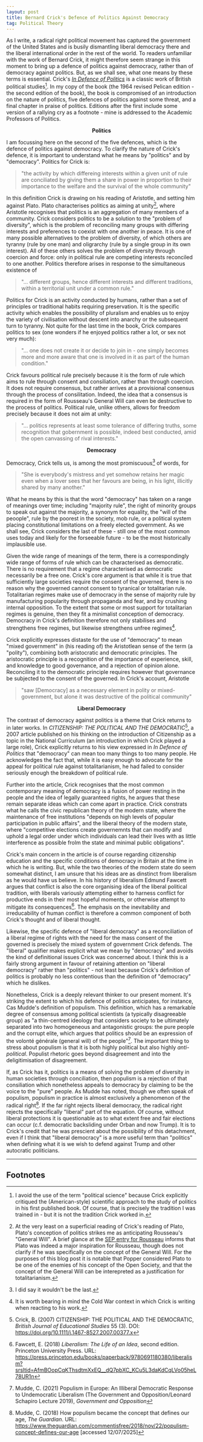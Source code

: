 ```yaml
---
layout: post
title: Bernard Crick's Defence of Politics Against Democracy
tag: Political Theory
---
```


As I write, a radical right political movement has captured the government of the United States and is busily dismantling liberal democracy there and the liberal international order in the rest of the world. To readers unfamiliar with the work of Bernard Crick, it might therefore seem strange in this moment to bring up a defence of politics against democracy, rather than of democracy against politics. But, as we shall see, what one means by these terms is essential. Crick's *[In Defence of Politics](https://www.amazon.co.uk/Defence-Politics-Sir-Bernard-Crick/dp/0826450652)* is a classic work of British political studies[^1]. In my copy of the book (the 1964 revised Pelican edition - the second edition of the book), the book is compromised of an introduction on the nature of politics, five defences of politics against some threat, and a final chapter in praise of politics. Editions after the first include some version of a rallying cry as a footnote - mine is addressed to the Academic Professors of Politics.

<p style="text-align:center"><strong>Politics</strong></p>

I am focussing here on the second of the five defences, which is the defence of politics against democracy. To clarify the nature of Crick's defence, it is important to understand what he means by "politics" and by "democracy". Politics for Crick is:

> "the activity by which differeing interests within a given unit of rule are conciliated by giving them a share in power in proportion to their importance to the welfare and the survival of the whole community"

In this definition Crick is drawing on his reading of Aristotle, and setting him against Plato. Plato characterises politics as aiming at unity[^2], where Aristotle recognises that politics is an aggregation of many members of a community. Crick considers politics to be a solution to the "problem of diversity", which is the problem of reconciling many groups with differing interests and preferences to coexist with one another in peace. It is one of many possible alternatives to the problem of diversity, of which others are tyranny (rule by one man) and oligrarchy (rule by a single group in its own interest). All of these others solves the problem of diversity through coercion and force: only in political rule are competing interests reconciled to one another. Politics therefore arises in response to the simultaneous existence of

> "... different groups, hence different interests and different traditions, within a territorial unit under a common rule."

Politics for Crick is an activity conducted by humans, rather than a set of principles or traditional habits requiring preservation. It is the specific activity which enables the possibility of pluralism and enables us to enjoy the variety of civilisation without descent into anarchy or the subsequent turn to tyranny. Not quite for the last time in the book, Crick compares politics to sex (one wonders if he enjoyed politics rather a lot, or sex not very much):

> "... one does not create it or decide to join in - one simply becomes more and more aware that one is involved in it as part of the human condition."

Crick favours political rule precisely because it is the form of rule which aims to rule through consent and consiliation, rather than through coercion. It does not require consensus, but rather arrives at a provisional consensus through the process of consilitation. Indeed, the idea that a consensus is required in the form of Rousseau's General Will can even be destructive to the process of politics. Political rule, unlike others, allows for freedom precisely because it does not aim at unity:

> "... politics represents at least some tolerance of differing truths, some recognition that gobernment is possible, indeed best conducted, amid the open canvassing of rival interests."

<p style="text-align:center"><strong>Democracy</strong></p>

Democracy, Crick tells us, is among the most promiscuous[^3] of words, for

> "She is everybody's mistress and yet somehow retains her magic even when a lover sees that her favours are being, in his light, illicitly shared by many another."

What he means by this is that the word "democracy" has taken on a range of meanings over time; including "majority rule", the right of minority groups to speak out against the majority, a synonym for equality, the "will of the peoople", rule by the poorest in the society, mob rule, or a political system placing constitutional limitations on a freely elected government. As we shall see, Crick considers the last of these - still one of the most common uses today and likely for the forseeable future - to be the most historically implausible use.

Given the wide range of meanings of the term, there is a correspondingly wide range of forms of rule which can be characterised as democratic. There is no requirement that a regime characterised as democratic necessarily be a free one. Crick's core argument is that while it is true that sufficiently large societies require the consent of the governed, there is no reason why the governed cannot consent to tyranical or totalitarian rule. Totalitarian regimes make use of democracy in the sense of majority rule by manufacturing popularity through propaganda and fear, and by crushing internal opposition. To the extent that some or most support for totalitarian regimes is genuine, then they fit a minimalist conception of democracy. Democracy in Crick's definition therefore not only stabilises and strengthens free regimes, but likewise strengthens unfree regimes[^4].

Crick explicitly expresses distaste for the use of "democracy" to mean "mixed government" in (his reading of) the Aristotlean sense of the term (a "polity"), combining both aristocratic and democratic principles. The aristocratic principle is a recognition of the importance of experience, skill, and knowledge to good governance, and a rejection of opinion alone. Reconciling it to the democratic principle requires however that governance be subjected to the consent of the governed. In Crick's account, Aristotle

> "saw [Democracy] as a necessary element in polity or mixed-government, but alone it was destructive of the political community"

<p style="text-align:center"><strong>Liberal Democracy</strong></p>

The contrast of democracy against politics is a theme that Crick returns to in later works. In _CITIZENSHIP: THE POLITICAL AND THE DEMOCRATIC_[^5], a 2007 article published on his thinking on the introduction of Citizenship as a topic in the National Curriculum (an introduction in which Crick played a large role), Crick explicitly returns to his view expressed in _In Defence of Politics_ that "democracy" can mean too many things to too many people. He acknowledges the fact that, while it is easy enough to advocate for the appeal for political rule against totalitarianism, he had failed to consider seriously enough the breakdown of political rule.

Further into the article, Crick recognises that the most common contemporary meaning of democracy is a fusion of power resting in the people and the idea of legally guaranteed rights, he argues that these remain separate ideas which can come apart in practice. Crick constrats what he calls the civic republican theory of the modern state, where the maintenance of free institutions "depends on high levels of popular participation in public affairs", and the liberal theory of the modern state, where "competitive elections create governemnts that can modify and uphold a legal order under which individuals can lead their lives with as little interference as possible frolm the state and minimal public obligations".

Crick's main concern in the article is of course regarding citizenship education and the specific conditions of democracy in Britain at the time in which he is writing. But, while the two theories of the modern state do seem somewhat distinct, I am unsure that his ideas are as dinstinct from liberalism as he would have us believe. In his history of liberalism Edmund Fawcett argues that conflict is also the core organising idea of the liberal political tradition, with liberals variously attempting either to harness conflict for productive ends in their most hopeful moments, or otherwise attempt to mitigate its consequences[^6]. The emphasis on the inevitability and irreducability of human conflict is therefore a common component of both Crick's thought and of liberal thought.

Likewise, the specific defence of "liberal democracy" as a reconciliation of a liberal regime of rights with the need for the mass consent of the governed is precisely the mixed system of government Crick defends. The "liberal" qualifier makes explicit what we mean by "democracy" and avoids the kind of definitional issues Crick was concerned about. I think this is a fairly strong argument in favour of retaining attention on "liberal democracy" rather than "politics" - not least because Crick's definition of politics is probably no less contentious than the definition of "democracy" which he dislikes.

Nonetheless, Crick is a deeply relevant thinker to our present moment. It's striking the extent to which his defence of politics anticipates, for instance, Cas Mudde's definition of populism. This definition, which has a remarkable degree of consensus among political scientists (a typically disagreeable group) as "a thin-centred ideology that considers society to be ultimately separated into two homogeneous and antagonistic groups: the pure people and the corrupt elite, which argues that politics should be an expression of the volonté générale (general will) of the people"[^7]. The important thing to stress about populism is that it is both highly political but also highly _anti-political_. Populist rhetoric goes beyond disagreement and into the deligitimisation of disagreement.

If, as Crick has it, politics is a means of solving the problem of diversity in human societies through conciliation, then populism is a rejection of that consiliation which nonetheless appeals to democracy by claiming to be the voice to the "pure" people. As Mudde has noted, though we often speak of populism, populism in practice is almost exclusively a phenomenon of the radical right[^8]. If the far right rejects liberal democracy, the radical right rejects the specifically "liberal" part of the equation. Of course, without liberal protections it is questionable as to what extent free and fair elections can occur (c.f. democratic backsliding under Orban and now Trump). It is to Crick's credit that he was prescient about the possibility of this detachment, even if I think that "liberal democracy" is a more useful term than "politics" when defining what it is we wish to defend against Trump and other autocratic politicians.


---

## Footnotes

[^1]: I avoid the use of the term "political science" because Crick explicitly critiqued the (American-style) scientific approach to the study of politics in his first published book. Of course, that is precisely the tradition I was trained in - but it is not the tradition Crick worked in.
[^2]: At the very least on a superficial reading of Crick's reading of Plato, Plato's conception of politics strikes me as anticipating Rousseau's "General Will". A brief glance at the [SEP entry for Rousseau](https://plato.stanford.edu/entries/rousseau/) informs that Plato was indeed a major inspiration for Rousseau, though does not clarify if he was specifically on the concept of the General Will. For the purposes of this blog post it is notable that Popper considered Plato to be one of the enemies of his concept of the Open Society, and that the concept of the General Will can be interepreted as a justification for totalitarianism.
[^3]: I did say it wouldn't be the last.
[^4]: It is worth bearing in mind the Cold War context in which Crick is writing when reacting to his work.
[^5]: Crick, B. (2007) CITIZENSHIP: THE POLITICAL AND THE DEMOCRATIC, _British Journal of Educational Studies_ 55 (3). DOI: <https://doi.org/10.1111/j.1467-8527.2007.00377.x>
[^6]: Fawcett, E. (2018) _Liberalism: The Life of an Idea_, second edition. Princeton University Press. URL: <https://press.princeton.edu/books/paperback/9780691180380/liberalism?srsltid=AfmBOopCqKThsdtmXxEQ__dQ7pbXC_KCu5L3daKdCqLVo05heL78UR1n>
[^7]: Mudde, C. (2021) Populism in Europe: An Illiberal Democratic Response to Undemocratic Liberalism (The Government and Opposition/Leonard Schapiro Lecture 2019), _Government and Opposition_
[^8]: Mudde, C. (2018) How populism became the concept that defines our age, _The Guardian_. URL: <https://www.theguardian.com/commentisfree/2018/nov/22/populism-concept-defines-our-age> [accessed 12/07/2025]
